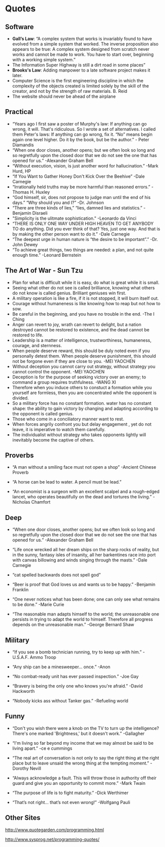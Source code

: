 <!-- TITLE: Favorite Quotes -->
<!-- SUBTITLE: A quick summary of Favorite Quotes -->

# Quotes
## Software

* **Gall’s Law**: “A complex system that works is invariably found to have evolved from a simple system that worked. The inverse proposition also appears to be true: A complex system designed from scratch never works and cannot be made to work. You have to start over, beginning with a working simple system.”
* The Information Super Highway is still a dirt road in some places”
* **Brooks's Law**: Adding manpower to a late software project makes it later.
* Computer Science is the first engineering discipline in which the complexity of the objects created is limited solely by the skill of the creator, and not by the strength of raw materials. B. Reid
* The website should never be ahead of the airplane

## Practical
* “Years ago I first saw a poster of Murphy's law: If anything can go wrong, it will. That's ridiculous. So I wrote a set of alternatives. I called them Peter's laws: If anything can go wrong, fix it. “No” means begin again one level higher. Do it by the book, but be the author.” - Peter Diamandis
* “When one door closes, another opens; but we often look so long and so regretfully upon the closed door that we do not see the one that has opened for us.” -Alexander Graham Bell
* “Without execution, vision, is just another word for hallucination.” -Mark Hurd, HP
* “If You Want to Gather Honey Don't Kick Over the Beehive” -Dale Carnegie
* “Irrationally held truths may be more harmful than reasoned errors.” -Thomas H. Huxley
* “God himself, sir, does not propose to judge man until the end of his days.” “Why should you and I?” -Dr. Johnson
* “There are three kinds of lies,” “lies, damned lies and statistics.” -Benjamin Disraeli
* "Simplicity is the ulitmate sophistication." -Leonardo da Vinci
* “THERE IS ONLY ONE WAY UNDER HIGH HEAVEN TO GET ANYBODY TO do anything. Did you ever think of that? Yes, just one way. And that is by making the other person want to do it.” -Dale Carnegie
* “The deepest urge in human nature is “the desire to be important”.” -Dr. John Dewey
* “To achieve great things, two things are needed: a plan, and not quite enough time.” -Leonard Bernstein

## The Art of War - Sun Tzu

* Plan for what is difficult while it is easy, do what is great while it is small.
* Seeing what other do not see is called brilliance, knowing what others do not know is called genius. Brilliant geniuses win first.
* A military operation is like a fire, if it is not stopped, it will burn itself out.
* Courage without humaneness is like knowing how to reap but not how to sow.
* Be careful in the beginning, and you have no trouble in the end. -The I Ching
* Anger can revert to joy, wrath can revert to delight, but a nation destroyed cannot be restored to existence, and the dead cannot be restored to life.
* Leadership is a matter of intelligence, trustworthiness, humaneness, courage, and sternness.
* When people deserve reward, this should be duly noted even if you personally detest them. When people deserve punishment, this should not be forgone even if they are close to you. -MEI YAOCHEN
* Without deception you cannot carry out strategy, without strategy you cannot control the opponent. -MEI YAOCHEN
* Deception is for the purpose of seeking victory over an enemy; to command a group requires truthfulness. -WANG XI
* Therefore when you induce others to constuct a formation while you yourself are formless, then you are concentrated while the opponent is divided.
* So a military force has no constant formation. water has no constant shape: the ability to gain victory by changing and adapting according to the opponent is called genius.
* Those who come in a conciliatory manner want to rest.
* When forces angrily confront you but delay engagement , yet do not leave, it is imperative to watch them carefully.
* The individualist without strategy who takes opponents lightly will inevitably become the captive of others.

## Proverbs

* “A man without a smiling face must not open a shop” -Ancient Chinese Proverb

* “A horse can be lead to water. A pencil must be lead.”

* “An economist is a surgeon with an excellent scalpel and a rough-edged lancet, who operates beautifully on the dead and tortures the living.” -Nicholas Chamfort

## Deep

* “When one door closes, another opens; but we often look so long and so regretfully upon the closed door that we do not see the one that has opened for us.” -Alexander Graham Bell

* “Life once wrecked all her dream ships on the sharp rocks of reality, but in the sunny, fantasy isles of insanity, all her barkentines race into port with canvas billowing and winds singing through the masts.” -Dale Carnegie

* “cat spelled backwards does not spell god”

* “Beer is proof that God loves us and wants us to be happy.” -Benjamin Franklin

* “One never notices what has been done; one can only see what remains to be done.” -Marie Curie

* “The reasonable man adapts himself to the world; the unreasonable one persists in trying to adapt the world to himself. Therefore all progress depends on the unreasonable man.” -George Bernard Shaw

## Military

* “If you see a bomb technician running, try to keep up with him.” -U.S.A.F. Ammo Troop

* “Any ship can be a minesweeper… once.” -Anon

* “No combat-ready unit has ever passed inspection.” -Joe Gay

* “Bravery is being the only one who knows you're afraid.” -David Hackworth

* “Nobody kicks ass without Tanker gas.” -Refueling world

## Funny

* “Don't you wish there were a knob on the TV to turn up the intelligence? There's one marked 'Brightness,' but it doesn't work.” -Gallagher

* “I'm living so far beyond my income that we may almost be said to be living apart.” -ce e cummings

* “The real art of conversation is not only to say the right thing at the right place but to leave unsaid the wrong thing at the tempting moment.” -Dorothy Nevill

* “Always acknowledge a fault. This will throw those in authority off their guard and give you an opportunity to commit more.” -Mark Twain

* “The purpose of life is to fight maturity.” -Dick Werthimer

* “That’s not right… that’s not even wrong!” -Wolfgang Pauli

## Other Sites

http://www.quotegarden.com/programming.html

http://www.sysprog.net/programming-quotes/
